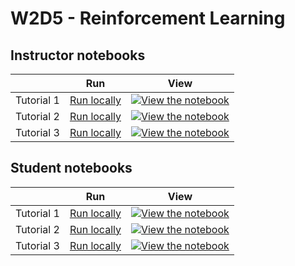 # W2D5 - Reinforcement Learning

## Instructor notebooks

|   | Run | View |
| - | --- | ---- |
| Tutorial 1 | [Run locally](https://github.com/erlichlab/course-content/blob/master/running-locally.md) | [![View the notebook](https://img.shields.io/badge/render-nbviewer-orange.svg)](https://nbviewer.jupyter.org/github/NeuromatchAcademy/course-content/blob/master/tutorials/W2D5_ReinforcementLearning/W2D5_Tutorial1.ipynb) |
| Tutorial 2 | [Run locally](https://github.com/erlichlab/course-content/blob/master/running-locally.md) | [![View the notebook](https://img.shields.io/badge/render-nbviewer-orange.svg)](https://nbviewer.jupyter.org/github/NeuromatchAcademy/course-content/blob/master/tutorials/W2D5_ReinforcementLearning/W2D5_Tutorial2.ipynb) |
| Tutorial 3 | [Run locally](https://github.com/erlichlab/course-content/blob/master/running-locally.md) | [![View the notebook](https://img.shields.io/badge/render-nbviewer-orange.svg)](https://nbviewer.jupyter.org/github/NeuromatchAcademy/course-content/blob/master/tutorials/W2D5_ReinforcementLearning/W2D5_Tutorial3.ipynb) |


## Student notebooks

|   | Run | View |
| - | --- | ---- |
| Tutorial 1 | [Run locally](https://github.com/erlichlab/course-content/blob/master/running-locally.md) | [![View the notebook](https://img.shields.io/badge/render-nbviewer-orange.svg)](https://nbviewer.jupyter.org/github/NeuromatchAcademy/course-content/blob/master/tutorials/W2D5_ReinforcementLearning/student/W2D5_Tutorial1.ipynb) |
| Tutorial 2 | [Run locally](https://github.com/erlichlab/course-content/blob/master/running-locally.md) | [![View the notebook](https://img.shields.io/badge/render-nbviewer-orange.svg)](https://nbviewer.jupyter.org/github/NeuromatchAcademy/course-content/blob/master/tutorials/W2D5_ReinforcementLearning/student/W2D5_Tutorial2.ipynb) |
| Tutorial 3 | [Run locally](https://github.com/erlichlab/course-content/blob/master/running-locally.md) | [![View the notebook](https://img.shields.io/badge/render-nbviewer-orange.svg)](https://nbviewer.jupyter.org/github/NeuromatchAcademy/course-content/blob/master/tutorials/W2D5_ReinforcementLearning/student/W2D5_Tutorial3.ipynb) |

